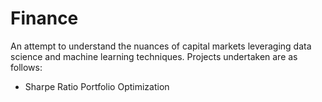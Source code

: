 # Finance
An attempt to understand the nuances of capital markets leveraging data science and machine learning techniques. 
Projects undertaken are as follows:

  - Sharpe Ratio Portfolio Optimization
